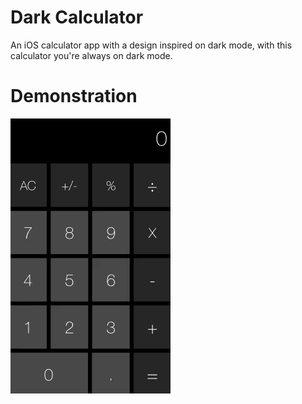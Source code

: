 # Dark Calculator
An iOS calculator app with a design inspired on dark mode, with this calculator you're always on dark mode.

# Demonstration

![](darkcalculator.gif)
